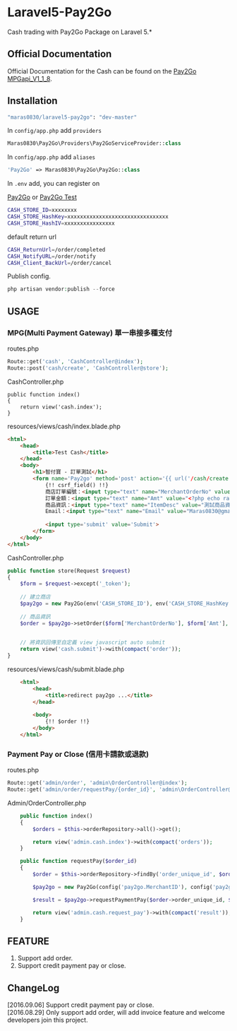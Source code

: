 # Laravel5-Pay2Go

Cash trading with Pay2Go Package on Laravel 5.*

## Official Documentation

Official Documentation for the Cash can be found on the [Pay2Go MPGapi_V1_1_8](https://www.pay2go.com/dw_files/info_api/pay2go_gateway_MPGapi_V1_1_8.pdf).

## Installation

```bash
"maras0830/laravel5-pay2go": "dev-master"
```

In ```config/app.php``` add ```providers```
```php
Maras0830\Pay2Go\Providers\Pay2GoServiceProvider::class
```
In ```config/app.php``` add ```aliases```  
```php
'Pay2Go' => Maras0830\Pay2Go\Pay2Go::class
```

In ```.env``` add, you can register on  

[Pay2Go](https://www.pay2go.com/) or 
[Pay2Go Test](https://cweb.pay2go.com/)    


```bash
CASH_STORE_ID=xxxxxxxx
CASH_STORE_HashKey=xxxxxxxxxxxxxxxxxxxxxxxxxxxxxxxx
CASH_STORE_HashIV=xxxxxxxxxxxxxxxx
```

default return url
```bash
CASH_ReturnUrl=/order/completed
CASH_NotifyURL=/order/notify
CASH_Client_BackUrl=/order/cancel
```

Publish config.
```php
php artisan vendor:publish --force
```

## USAGE
### MPG(Multi Payment Gateway) 單一串接多種支付 ###
routes.php
```php
Route::get('cash', 'CashController@index');
Route::post('cash/create', 'CashController@store');
```

CashController.php
```
public function index()
{
    return view('cash.index');
}
```

resources/views/cash/index.blade.php
```html
<html>
    <head>
        <title>Test Cash</title>
    </head>
    <body>
        <h1>智付寶 - 訂單測試</h1>
        <form name='Pay2go' method='post' action='{{ url('/cash/create') }}'>
            {!! csrf_field() !!}
            商店訂單編號：<input type="text" name="MerchantOrderNo" value="<?php echo "20160825" . random_int(1000,9999) ?>"/> <br/>
            訂單金額：<input type="text" name="Amt" value="<?php echo random_int(0,9999) ?>"> <br/>
            商品資訊：<input type="text" name="ItemDesc" value="測試商品資訊敘述"> <br/>
            Email：<input type="text" name="Email" value="Maras0830@gmail.com"> <br/>
    
            <input type='submit' value='Submit'>
        </form>
    </body>
</html>

````

CashController.php
```php
public function store(Request $request)
{
    $form = $request->except('_token');
    
    // 建立商店
    $pay2go = new Pay2Go(env('CASH_STORE_ID'), env('CASH_STORE_HashKey'), env('CASH_STORE_HashIV'));
    
    // 商品資訊
    $order = $pay2go->setOrder($form['MerchantOrderNo'], $form['Amt'], $form['ItemDesc'], $form['Email'])->submitOrder();  
    

    // 將資訊回傳至自定義 view javascript auto submit
    return view('cash.submit')->with(compact('order'));
}
```

resources/views/cash/submit.blade.php
```html
    <html>
        <head>
            <title>redirect pay2go ...</title>
        </head>
    
        <body>
            {!! $order !!}
        </body>
    </html>
```
### Payment Pay or Close (信用卡請款或退款) ###

routes.php
```php
Route::get('admin/order', 'admin\OrderController@index');
Route::get('admin/order/requestPay/{order_id}', 'admin\OrderController@requestPay');
```

Admin/OrderController.php
```php
    public function index()
    {
        $orders = $this->orderRepository->all()->get();

        return view('admin.cash.index')->with(compact('orders'));
    }
```

```php
    public function requestPay($order_id)
    {
        $order = $this->orderRepository->findBy('order_unique_id', $order_id);

        $pay2go = new Pay2Go(config('pay2go.MerchantID'), config('pay2go.HashKey'), config('pay2go.HashIV'));

        $result = $pay2go->requestPaymentPay($order->order_unique_id, $order->amt);

        return view('admin.cash.request_pay')->with(compact('result'));
    }
```

## FEATURE
1. Support add order.
2. Support credit payment pay or close.
##

## ChangeLog
[2016.09.06] Support credit payment pay or close.   
[2016.08.29] Only support add order, will add invoice feature and welcome developers join this project. 
##
